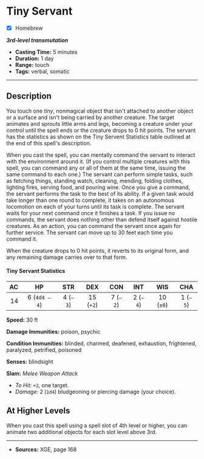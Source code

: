 # Tiny Servant
- [x] Homebrew

***3rd-level transmutation***
- **Casting Time:** 5 minutes
- **Duration:** 1 day
- **Range:** touch
- **Tags:** verbal, somatic

---

## Description
You touch one *tiny*, nonmagical object that isn't attached to another object or a surface and isn't being carried by another creature.
The target animates and sprouts little arms and legs, becoming a creature under your control until the spell ends or the creature drops to 0 hit points.
The servant has the statistics as shown on the Tiny Servent Statistics table outlined at the end of this spell's description.

When you cast the spell, you can mentally command the servant to interact with the environment around it. (If you control multiple creatures with this spell, you can command any or all of them at the same time, issuing the same command to each one.) The servant can perform simple tasks, such as fetching things, standing watch, cleaning, mending, folding clothes, lighting fires, serving food, and pouring wine.
Once you give a command, the servant performs the task to the best of its ability.
If a given task would take longer than one round to complete, it takes on an autonomous locomotion on each of your turns until its task is complete.
The servant waits for your next command once it finishes a task.
If you issue no commands, the servant does nothing other than defend itself against hostile creatures.
As an action, you can command the servant once again for further service.
The servant can move up to 30 feet each time you command it.

When the creature drops to 0 hit points, it reverts to its original form, and any remaining damage carries over to that form.

#### Tiny Servant Statistics
| AC | HP             | STR      | DEX       | CON      | INT      | WIS       | CHA      |
|---:|:--------------:|:--------:|:---------:|:--------:|:--------:|:---------:|:--------:|
| 14 | 6 (`4d4 – 4`)  | 4 (`–3`) | 15 (`+2`) | 7 (`–2`) | 2 (`–4`) | 10 (`±0`) | 1 (`–5`) |

**Speed:** 30 ft

**Damage Immunities:** poison, psychic

**Condition Immunities:** blinded, charmed, deafened, exhaustion, frightened, paralyzed, petrified, poisoned

**Senses:** blindsight

**Slam:** *Melee Weapon Attack*
- *To Hit:* `+2`, one target.
- *Damage:* 2 (`1d4`) bludgeoning or piercing damage (your choice).

## At Higher Levels
When you cast this spell using a spell slot of 4th level or higher, you can animate two additional objects for each slot level above 3rd.

---

- **Sources:** XGE, page 168
